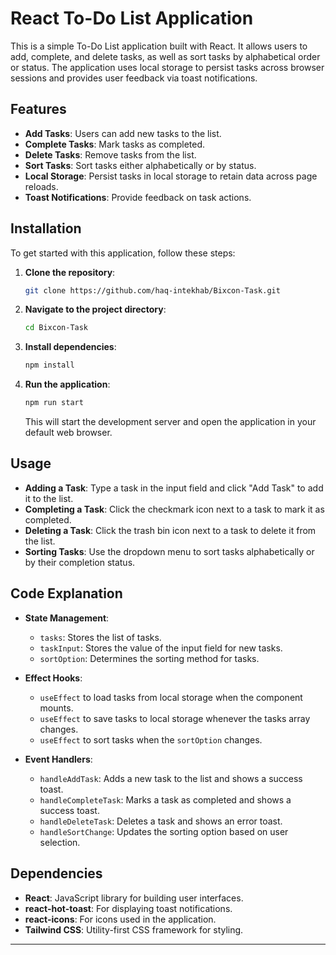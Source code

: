 # React To-Do List Application

This is a simple To-Do List application built with React. It allows users to add, complete, and delete tasks, as well as sort tasks by alphabetical order or status. The application uses local storage to persist tasks across browser sessions and provides user feedback via toast notifications.

## Features

- **Add Tasks**: Users can add new tasks to the list.
- **Complete Tasks**: Mark tasks as completed.
- **Delete Tasks**: Remove tasks from the list.
- **Sort Tasks**: Sort tasks either alphabetically or by status.
- **Local Storage**: Persist tasks in local storage to retain data across page reloads.
- **Toast Notifications**: Provide feedback on task actions.

## Installation

To get started with this application, follow these steps:

1. **Clone the repository**:
    ```bash
    git clone https://github.com/haq-intekhab/Bixcon-Task.git
    ```

2. **Navigate to the project directory**:
    ```bash
    cd Bixcon-Task
    ```

3. **Install dependencies**:
    ```bash
    npm install
    ```

4. **Run the application**:
    ```bash
    npm run start
    ```

   This will start the development server and open the application in your default web browser.

## Usage

- **Adding a Task**: Type a task in the input field and click "Add Task" to add it to the list.
- **Completing a Task**: Click the checkmark icon next to a task to mark it as completed.
- **Deleting a Task**: Click the trash bin icon next to a task to delete it from the list.
- **Sorting Tasks**: Use the dropdown menu to sort tasks alphabetically or by their completion status.

## Code Explanation

- **State Management**: 
  - `tasks`: Stores the list of tasks.
  - `taskInput`: Stores the value of the input field for new tasks.
  - `sortOption`: Determines the sorting method for tasks.

- **Effect Hooks**:
  - `useEffect` to load tasks from local storage when the component mounts.
  - `useEffect` to save tasks to local storage whenever the tasks array changes.
  - `useEffect` to sort tasks when the `sortOption` changes.

- **Event Handlers**:
  - `handleAddTask`: Adds a new task to the list and shows a success toast.
  - `handleCompleteTask`: Marks a task as completed and shows a success toast.
  - `handleDeleteTask`: Deletes a task and shows an error toast.
  - `handleSortChange`: Updates the sorting option based on user selection.

## Dependencies

- **React**: JavaScript library for building user interfaces.
- **react-hot-toast**: For displaying toast notifications.
- **react-icons**: For icons used in the application.
- **Tailwind CSS**: Utility-first CSS framework for styling.
---
